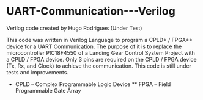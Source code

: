 # UART-Communication---Verilog
Verilog code created by Hugo Rodrigues (Under Test)

This code was written in Verilog Language to program a CPLD* / FPGA** device for a UART Communication. The purpose of it is to replace the microcontroller PIC18F4550 of a Landing Gear Control System Project with a CPLD / FPGA device. Only 3 pins are required on the CPLD / FPGA device (Tx, Rx, and Clock) to achieve the communication. 
This code is still under tests and improvements.

* CPLD – Complex Programmable Logic Device
** FPGA – Field Programmable Gate Array

